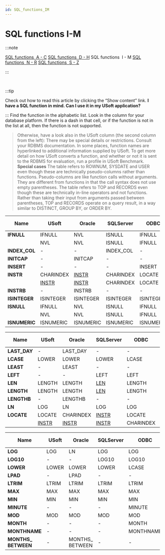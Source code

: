 ```yaml
---
id: SQL_functions_IM
---
```


# SQL functions I-M


:::note

[SQL functions  A - C](/docs/Modeller_and_Rules_Engine/SQL_functions/SQL_functions_AC.md)
[SQL functions  D - H](/docs/Modeller_and_Rules_Engine/SQL_functions/SQL_functions_DH.md)
SQL functions  I - M
[SQL functions  N - R](/docs/Modeller_and_Rules_Engine/SQL_functions/SQL_functions_NR.md)
[SQL functions  S - Z](/docs/Modeller_and_Rules_Engine/SQL_functions/SQL_functions_SZ.md)

:::

 


:::tip

Check out how to read this article by clicking the “Show content” link.
**I have a SQL function in mind. Can I use it in my USoft application?**

:::
Find the function in the alphabetic list. Look in the column for your database platform. If there is a dash in that cell, or if the function is not in the list at all, then the function is not supported.
> Otherwise, have a look also in the USoft column (the second column from the left):
> There may be special details or restrictions. Consult your RDBMS documentation. In some places, function names are hyperlinked to additional information supplied by USoft.
> To get more detail on how USoft converts a function, and whether or not it is sent to the RDBMS for evaluation, run a profile in USoft Benchmark.
> **Special cases**
The table refers to ROWNUM, SYSDATE and USER even though these are technically pseudo-columns rather than functions. Pseudo-columns are like function calls without arguments. They are different from functions in that the call syntax does not use empty parentheses.
The table refers to TOP and RECORDS even though these are technically in-line operators and not functions. Rather than taking their input from arguments passed between parentheses, TOP and RECORDS operate on a query result, in a way similar to DISTINCT, GROUP BY, or ORDER BY.

|**Name**|**USoft**|**Oracle**|**SQLServer**|**ODBC**|**JDBCY, Derby**|
|--------|--------|--------|--------|--------|--------|
|**IFNULL**|IFNULL  |NVL     |ISNULL  |IFNULL  |COALESCE|
|        |NVL     |NVL     |ISNULL  |IFNULL  |COALESCE|
|**INDEX_COL**|-       |-       |INDEX_COL|-       |-       |
|**INITCAP**|-       |INITCAP |-       |-       |-       |
|**INSERT**|-       |-       |-       |INSERT  |-       |
|**INSTR**|CHARINDEX|[INSTR](/docs/Modeller_and_Rules_Engine/SQL_functions/INSTR.md)|CHARINDEX|LOCATE  |[INSTR](/docs/Modeller_and_Rules_Engine/SQL_functions/INSTR.md)|
|        |[INSTR](/docs/Modeller_and_Rules_Engine/SQL_functions/INSTR.md)|[INSTR](/docs/Modeller_and_Rules_Engine/SQL_functions/INSTR.md)|CHARINDEX|LOCATE  |[INSTR](/docs/Modeller_and_Rules_Engine/SQL_functions/INSTR.md)|
|**INSTRB**|-       |INSTRB  |-       |-       |INSTRB  |
|**ISINTEGER**|ISINTEGER|ISINTEGER|ISINTEGER|ISINTEGER|ISINTEGER|
|**ISNULL**|IFNULL  |NVL     |ISNULL  |IFNULL  |COALESCE|
|        |NVL     |NVL     |ISNULL  |IFNULL  |COALESCE|
|**ISNUMERIC**|ISNUMERIC|ISNUMERIC|ISNUMERIC|ISNUMERIC|ISNUMERIC|



|**Name**|**USoft**|**Oracle**|**SQLServer**|**ODBC**|**JDBCY, Derby**|
|--------|--------|--------|--------|--------|--------|
|**LAST_DAY**|-       |LAST_DAY|-       |-       |LAST_DAY|
|**LCASE**|LOWER   |LOWER   |LOWER   |LCASE   |LOWER   |
|**LEAST**|-       |LEAST   |-       |-       |-       |
|**LEFT**|-       |-       |LEFT    |LEFT    |-       |
|**LEN** |LENGTH  |LENGTH  |[LEN](/docs/Modeller_and_Rules_Engine/SQL_functions/DATALENGTH_LEN.md)|LENGTH  |LENGTH  |
|**LENGTH**|LENGTH  |LENGTH  |[LEN](/docs/Modeller_and_Rules_Engine/SQL_functions/DATALENGTH_LEN.md)|LENGTH  |LENGTH  |
|**LENGTHB**|-       |LENGTHB |-       |-       |LENGTHB |
|**LN**  |LOG     |LN      |LOG     |LOG     |LN      |
|**LOCATE**|LOCATE  |CHARINDEX|[INSTR](/docs/Modeller_and_Rules_Engine/SQL_functions/INSTR.md)|LOCATE  |LOCATE  |
|        |[INSTR](/docs/Modeller_and_Rules_Engine/SQL_functions/INSTR.md)|[INSTR](/docs/Modeller_and_Rules_Engine/SQL_functions/INSTR.md)|[INSTR](/docs/Modeller_and_Rules_Engine/SQL_functions/INSTR.md)|CHARINDEX|LOCATE  |



|**Name**|**USoft**|**Oracle**|**SQLServer**|**ODBC**|**JDBCY, Derby**|
|--------|--------|--------|--------|--------|--------|
|**LOG** |LOG     |LN      |LOG     |LOG     |LN      |
|**LOG10**|-       |-       |LOG10   |LOG10   |LOG10   |
|**LOWER**|LOWER   |LOWER   |LOWER   |LCASE   |LOWER   |
|**LPAD**|-       |LPAD    |-       |-       |LPAD    |
|**LTRIM**|LTRIM   |LTRIM   |LTRIM   |LTRIM   |LTRIM   |
|**MAX** |MAX     |MAX     |MAX     |MAX     |MAX     |
|**MIN** |MIN     |MIN     |MIN     |MIN     |MIN     |
|**MINUTE**|-       |-       |-       |MINUTE  |-       |
|**MOD** |MOD     |MOD     |MOD     |MOD     |MOD     |
|**MONTH**|-       |-       |-       |MONTH   |MONTH   |
|**MONTHNAME**|-       |-       |-       |MONTHNAME|-       |
|**MONTHS_			BETWEEN**|-       |MONTHS_<br/>			BETWEEN|-       |-       |MONTHS_<br/>			BETWEEN|